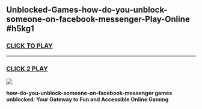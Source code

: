 
## Unblocked-Games-how-do-you-unblock-someone-on-facebook-messenger-Play-Online #h5kg1
<h3>
<a href="https://news.freeplayer.one?title=how-do-you-unblock-someone-on-facebook-messenger&ref=3">CLICK TO PLAY</a></h3>
<hr>

<h3>
<a href="https://news.freeplayer.one?title=how-do-you-unblock-someone-on-facebook-messenger&ref=3">CLICK 2 PLAY</a>
  
</h3>

<a href="https://news.freeplayer.one?title=how-do-you-unblock-someone-on-facebook-messenger&ref=3"><img src="https://clearcache.store/games.png"></a>


**how-do-you-unblock-someone-on-facebook-messenger games unblocked: Your Gateway to Fun and Accessible Online Gaming**
